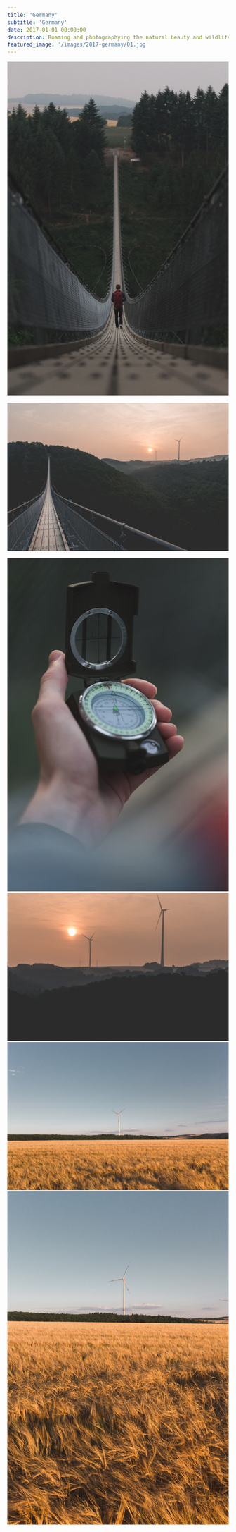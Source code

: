 ```yaml
---
title: 'Germany'
subtitle: 'Germany'
date: 2017-01-01 00:00:00
description: Roaming and photographying the natural beauty and wildlife of Germany.
featured_image: '/images/2017-germany/01.jpg'
---
```


![](/images/2017-germany/01.jpg)

![](/images/2017-germany/02.jpg)

<div class="gallery" data-columns="2">
	<img src="/images/2017-germany/03.jpg">
	<img src="/images/2017-germany/04.jpg">
	<img src="/images/2017-germany/05.jpg">
	<img src="/images/2017-germany/06.jpg">
</div>